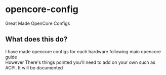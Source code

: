 # opencore-config
Great Made OpenCore Configs

## What does this do? 
I have made opencore configs for each hardware following main opencore guide <br>
However There's things pointed you'll need to add on your own such as ACPI. It will be documented

